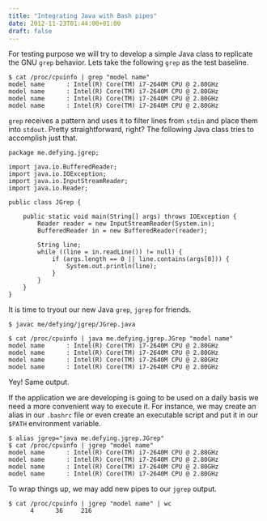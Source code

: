 ```yaml
---
title: "Integrating Java with Bash pipes"
date: 2012-11-23T01:44:00+01:00
draft: false
---
```


For testing purpose we will try to develop a simple Java class to replicate the GNU `grep` behavior.
Lets take the following `grep` as the test baseline.

```
$ cat /proc/cpuinfo | grep "model name"
model name      : Intel(R) Core(TM) i7-2640M CPU @ 2.80GHz
model name      : Intel(R) Core(TM) i7-2640M CPU @ 2.80GHz
model name      : Intel(R) Core(TM) i7-2640M CPU @ 2.80GHz
model name      : Intel(R) Core(TM) i7-2640M CPU @ 2.80GHz
```

`grep` receives a pattern and uses it to filter lines from `stdin` and place them into `stdout`.
Pretty straightforward, right? The following Java class tries to accomplish just that.

```
package me.defying.jgrep;
 
import java.io.BufferedReader;
import java.io.IOException;
import java.io.InputStreamReader;
import java.io.Reader;
 
public class JGrep {
 
    public static void main(String[] args) throws IOException {
        Reader reader = new InputStreamReader(System.in);
        BufferedReader in = new BufferedReader(reader);
 
        String line;
        while ((line = in.readLine()) != null) {
            if (args.length == 0 || line.contains(args[0])) {
                System.out.println(line);
            }
        }
    }
}
```

It is time to tryout our new Java `grep`, `jgrep` for friends.

```
$ javac me/defying/jgrep/JGrep.java
```
```
$ cat /proc/cpuinfo | java me.defying.jgrep.JGrep "model name"
model name      : Intel(R) Core(TM) i7-2640M CPU @ 2.80GHz
model name      : Intel(R) Core(TM) i7-2640M CPU @ 2.80GHz
model name      : Intel(R) Core(TM) i7-2640M CPU @ 2.80GHz
model name      : Intel(R) Core(TM) i7-2640M CPU @ 2.80GHz
```

Yey! Same output.

If the application we are developing is going to be used on a daily basis we need a more convenient way to execute it. For instance, we may create an alias in our `.bashrc` file or even create an executable script and put it in our `$PATH` environment variable.

```
$ alias jgrep="java me.defying.jgrep.JGrep"
$ cat /proc/cpuinfo | jgrep "model name"
model name      : Intel(R) Core(TM) i7-2640M CPU @ 2.80GHz
model name      : Intel(R) Core(TM) i7-2640M CPU @ 2.80GHz
model name      : Intel(R) Core(TM) i7-2640M CPU @ 2.80GHz
model name      : Intel(R) Core(TM) i7-2640M CPU @ 2.80GHz
```

To wrap things up, we may add new pipes to our `jgrep` output.

```
$ cat /proc/cpuinfo | jgrep "model name" | wc
      4      36     216
```